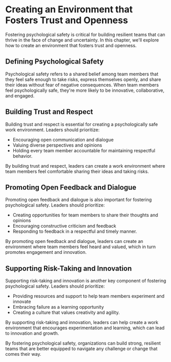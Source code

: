 Creating an Environment that Fosters Trust and Openness
==================================================================================================

Fostering psychological safety is critical for building resilient teams that can thrive in the face of change and uncertainty. In this chapter, we'll explore how to create an environment that fosters trust and openness.

Defining Psychological Safety
-----------------------------

Psychological safety refers to a shared belief among team members that they feel safe enough to take risks, express themselves openly, and share their ideas without fear of negative consequences. When team members feel psychologically safe, they're more likely to be innovative, collaborative, and engaged.

Building Trust and Respect
--------------------------

Building trust and respect is essential for creating a psychologically safe work environment. Leaders should prioritize:

* Encouraging open communication and dialogue
* Valuing diverse perspectives and opinions
* Holding every team member accountable for maintaining respectful behavior.

By building trust and respect, leaders can create a work environment where team members feel comfortable sharing their ideas and taking risks.

Promoting Open Feedback and Dialogue
------------------------------------

Promoting open feedback and dialogue is also important for fostering psychological safety. Leaders should prioritize:

* Creating opportunities for team members to share their thoughts and opinions
* Encouraging constructive criticism and feedback
* Responding to feedback in a respectful and timely manner.

By promoting open feedback and dialogue, leaders can create an environment where team members feel heard and valued, which in turn promotes engagement and innovation.

Supporting Risk-Taking and Innovation
-------------------------------------

Supporting risk-taking and innovation is another key component of fostering psychological safety. Leaders should prioritize:

* Providing resources and support to help team members experiment and innovate
* Embracing failure as a learning opportunity
* Creating a culture that values creativity and agility.

By supporting risk-taking and innovation, leaders can help create a work environment that encourages experimentation and learning, which can lead to innovation and growth.

By fostering psychological safety, organizations can build strong, resilient teams that are better equipped to navigate any challenge or change that comes their way.


